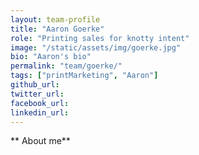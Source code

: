 ```yaml
---
layout: team-profile
title: "Aaron Goerke"
role: "Printing sales for knotty intent"
image: "/static/assets/img/goerke.jpg"
bio: "Aaron's bio"
permalink: "team/goerke/"
tags: ["printMarketing", "Aaron"]
github_url: 
twitter_url: 
facebook_url:
linkedin_url:  
---
```


** About me**
